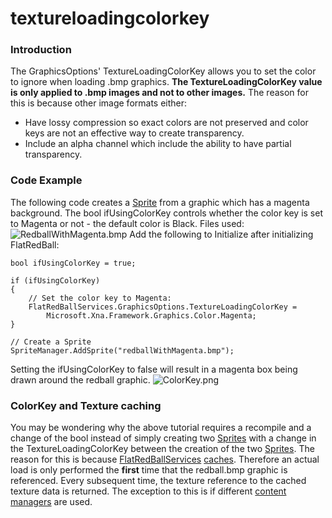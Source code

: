 # textureloadingcolorkey

### Introduction

The GraphicsOptions' TextureLoadingColorKey allows you to set the color to ignore when loading .bmp graphics. **The TextureLoadingColorKey value is only applied to .bmp images and not to other images.** The reason for this is because other image formats either:

* Have lossy compression so exact colors are not preserved and color keys are not an effective way to create transparency.
* Include an alpha channel which include the ability to have partial transparency.

### Code Example

The following code creates a [Sprite](../../../../../frb/docs/index.php) from a graphic which has a magenta background. The bool ifUsingColorKey controls whether the color key is set to Magenta or not - the default color is Black. Files used:![RedballWithMagenta.bmp](../../../../../media/migrated\_media-RedballWithMagenta.png) Add the following to Initialize after initializing FlatRedBall:

```
bool ifUsingColorKey = true;

if (ifUsingColorKey)
{
    // Set the color key to Magenta:
    FlatRedBallServices.GraphicsOptions.TextureLoadingColorKey =
        Microsoft.Xna.Framework.Graphics.Color.Magenta;
}

// Create a Sprite
SpriteManager.AddSprite("redballWithMagenta.bmp");
```

Setting the ifUsingColorKey to false will result in a magenta box being drawn around the redball graphic. ![ColorKey.png](../../../../../media/migrated\_media-ColorKey.png)

### ColorKey and Texture caching

You may be wondering why the above tutorial requires a recompile and a change of the bool instead of simply creating two [Sprites](../../../../../frb/docs/index.php) with a change in the TextureLoadingColorKey between the creation of the two [Sprites](../../../../../frb/docs/index.php). The reason for this is because [FlatRedBallServices](../../../../../frb/docs/index.php) [caches](../../../../../frb/docs/index.php). Therefore an actual load is only performed the **first** time that the redball.bmp graphic is referenced. Every subsequent time, the texture reference to the cached texture data is returned. The exception to this is if different [content managers](../../../../../frb/docs/index.php#Content\_Manager\_Code\_Sample) are used.
